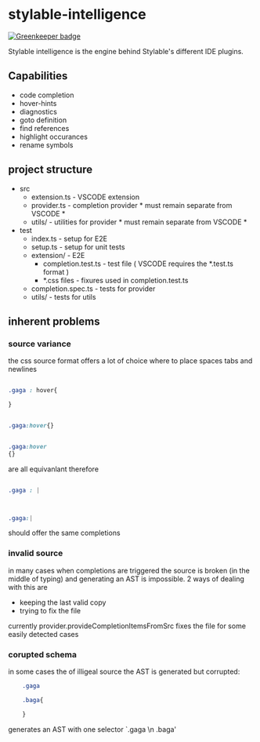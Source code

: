 # stylable-intelligence

[![Greenkeeper badge](https://badges.greenkeeper.io/wixplosives/stylable-intelligence.svg)](https://greenkeeper.io/)

Stylable intelligence is the engine behind Stylable's different IDE plugins.

## Capabilities

 - code completion
 - hover-hints
 - diagnostics
 - goto definition
 - find references
 - highlight occurances
 - rename symbols


## project structure


- src
    - extension.ts - VSCODE extension
    - provider.ts - completion provider   * must remain separate from VSCODE *
    - utils/ - utilities for provider   * must remain separate from VSCODE *
- test
    - index.ts - setup for E2E
    - setup.ts - setup for unit tests
    - extension/ - E2E
        - completion.test.ts - test file ( VSCODE requires the *.test.ts format )
        - *.css files - fixures used in completion.test.ts
    - completion.spec.ts - tests for provider
    - utils/ - tests for utils




## inherent problems

### source variance

the css source format offers a lot of choice where to place spaces tabs and newlines

```css

.gaga : hover{

}

```

```css

.gaga:hover{}

```


```css

.gaga:hover
{}

```

are all equivanlant
therefore
```css

.gaga : |



```

```css

.gaga:|

```
should offer the same completions

### invalid source
in many cases when completions are triggered the source is broken (in the middle of typing) and generating an AST is impossible.
2 ways of dealing with this are
- keeping the last valid copy
- trying to fix the file

currently provider.provideCompletionItemsFromSrc fixes the file for some easily detected cases

### corupted schema

in some cases the of illigeal source the AST is generated but corrupted:

```css
    .gaga

    .baga{

    }

```
generates an AST with one selector `.gaga \n .baga'

